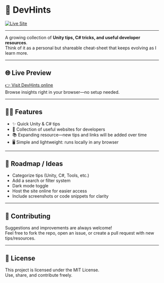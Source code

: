 # 🚀 DevHints  

[![Live Site](https://img.shields.io/badge/Live%20Site-DevHints-brightgreen?style=for-the-badge)](https://devhints.netlify.app/)  

---

A growing collection of **Unity tips, C# tricks, and useful developer resources**.  
Think of it as a personal but shareable cheat-sheet that keeps evolving as I learn more.

---

## 🌐 Live Preview
[👉 Visit DevHints online](https://devhints.netlify.app/)  
Browse insights right in your browser—no setup needed.

---

## 🧑‍💻 Features

- ✨ Quick Unity & C# tips  
- 🔗 Collection of useful websites for developers  
- 📚 Expanding resource—new tips and links will be added over time  
- 🖥️ Simple and lightweight: runs locally in any browser  

---

## 🚧 Roadmap / Ideas

- Categorize tips (Unity, C#, Tools, etc.)  
- Add a search or filter system  
- Dark mode toggle  
- Host the site online for easier access  
- Include screenshots or code snippets for clarity  

---

## 🤝 Contributing

Suggestions and improvements are always welcome!  
Feel free to fork the repo, open an issue, or create a pull request with new tips/resources.

---

## 📜 License

This project is licensed under the MIT License.  
Use, share, and contribute freely.
